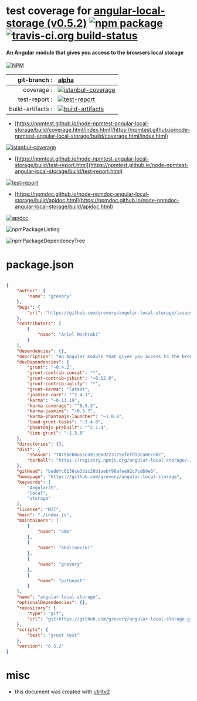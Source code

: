 # test coverage for  [angular-local-storage (v0.5.2)](https://github.com/grevory/angular-local-storage)  [![npm package](https://img.shields.io/npm/v/npmtest-angular-local-storage.svg?style=flat-square)](https://www.npmjs.org/package/npmtest-angular-local-storage) [![travis-ci.org build-status](https://api.travis-ci.org/npmtest/node-npmtest-angular-local-storage.svg)](https://travis-ci.org/npmtest/node-npmtest-angular-local-storage)
#### An Angular module that gives you access to the browsers local storage

[![NPM](https://nodei.co/npm/angular-local-storage.png?downloads=true&downloadRank=true&stars=true)](https://www.npmjs.com/package/angular-local-storage)

| git-branch : | [alpha](https://github.com/npmtest/node-npmtest-angular-local-storage/tree/alpha)|
|--:|:--|
| coverage : | [![istanbul-coverage](https://npmtest.github.io/node-npmtest-angular-local-storage/build/coverage.badge.svg)](https://npmtest.github.io/node-npmtest-angular-local-storage/build/coverage.html/index.html)|
| test-report : | [![test-report](https://npmtest.github.io/node-npmtest-angular-local-storage/build/test-report.badge.svg)](https://npmtest.github.io/node-npmtest-angular-local-storage/build/test-report.html)|
| build-artifacts : | [![build-artifacts](https://npmtest.github.io/node-npmtest-angular-local-storage/glyphicons_144_folder_open.png)](https://github.com/npmtest/node-npmtest-angular-local-storage/tree/gh-pages/build)|

- [https://npmtest.github.io/node-npmtest-angular-local-storage/build/coverage.html/index.html](https://npmtest.github.io/node-npmtest-angular-local-storage/build/coverage.html/index.html)

[![istanbul-coverage](https://npmtest.github.io/node-npmtest-angular-local-storage/build/screenCapture.buildCi.browser.%252Ftmp%252Fbuild%252Fcoverage.lib.html.png)](https://npmtest.github.io/node-npmtest-angular-local-storage/build/coverage.html/index.html)

- [https://npmtest.github.io/node-npmtest-angular-local-storage/build/test-report.html](https://npmtest.github.io/node-npmtest-angular-local-storage/build/test-report.html)

[![test-report](https://npmtest.github.io/node-npmtest-angular-local-storage/build/screenCapture.buildCi.browser.%252Ftmp%252Fbuild%252Ftest-report.html.png)](https://npmtest.github.io/node-npmtest-angular-local-storage/build/test-report.html)

- [https://npmdoc.github.io/node-npmdoc-angular-local-storage/build/apidoc.html](https://npmdoc.github.io/node-npmdoc-angular-local-storage/build/apidoc.html)

[![apidoc](https://npmdoc.github.io/node-npmdoc-angular-local-storage/build/screenCapture.buildCi.browser.%252Ftmp%252Fbuild%252Fapidoc.html.png)](https://npmdoc.github.io/node-npmdoc-angular-local-storage/build/apidoc.html)

![npmPackageListing](https://npmtest.github.io/node-npmtest-angular-local-storage/build/screenCapture.npmPackageListing.svg)

![npmPackageDependencyTree](https://npmtest.github.io/node-npmtest-angular-local-storage/build/screenCapture.npmPackageDependencyTree.svg)



# package.json

```json

{
    "author": {
        "name": "grevory"
    },
    "bugs": {
        "url": "https://github.com/grevory/angular-local-storage/issues"
    },
    "contributors": [
        {
            "name": "Ariel Mashraki"
        }
    ],
    "dependencies": {},
    "description": "An Angular module that gives you access to the browsers local storage",
    "devDependencies": {
        "grunt": "~0.4.2",
        "grunt-contrib-concat": "*",
        "grunt-contrib-jshint": "~0.12.0",
        "grunt-contrib-uglify": "*",
        "grunt-karma": "latest",
        "jasmine-core": "^2.4.1",
        "karma": "~0.13.19",
        "karma-coverage": "^0.5.3",
        "karma-jasmine": "~0.3.7",
        "karma-phantomjs-launcher": "~1.0.0",
        "load-grunt-tasks": "~3.4.0",
        "phantomjs-prebuilt": "^2.1.4",
        "time-grunt": "~1.3.0"
    },
    "directories": {},
    "dist": {
        "shasum": "7079beb0aa5ca91386d223125efefd13ca0ecd0c",
        "tarball": "https://registry.npmjs.org/angular-local-storage/-/angular-local-storage-0.5.2.tgz"
    },
    "gitHead": "beddfc6136ce3b1c28b1aebf98afee92c7cdb9e6",
    "homepage": "https://github.com/grevory/angular-local-storage",
    "keywords": [
        "AngularJS",
        "local",
        "storage"
    ],
    "license": "MIT",
    "main": "./index.js",
    "maintainers": [
        {
            "name": "a8m"
        },
        {
            "name": "akalinovski"
        },
        {
            "name": "grevory"
        },
        {
            "name": "pitbeast"
        }
    ],
    "name": "angular-local-storage",
    "optionalDependencies": {},
    "repository": {
        "type": "git",
        "url": "git+https://github.com/grevory/angular-local-storage.git"
    },
    "scripts": {
        "test": "grunt test"
    },
    "version": "0.5.2"
}
```



# misc
- this document was created with [utility2](https://github.com/kaizhu256/node-utility2)
